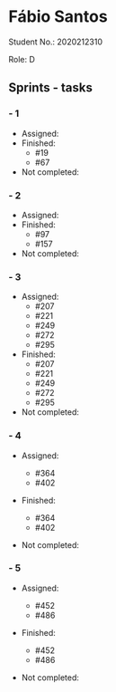 # Fábio Santos

Student No.: 2020212310

Role: D

## Sprints - tasks

### - 1

* Assigned:
* Finished:
  - #19
  - #67
* Not completed:

### - 2

* Assigned:
* Finished:
  - #97
  - #157
* Not completed:

### - 3

* Assigned:
  - #207
  - #221
  - #249
  - #272
  - #295
* Finished:
  - #207
  - #221
  - #249
  - #272
  - #295
* Not completed:

### - 4

* Assigned:
  - #364
  - #402
* Finished:
  - #364
  - #402

* Not completed:

### - 5

* Assigned:
  - #452
  - #486
* Finished:
  - #452
  - #486

* Not completed: